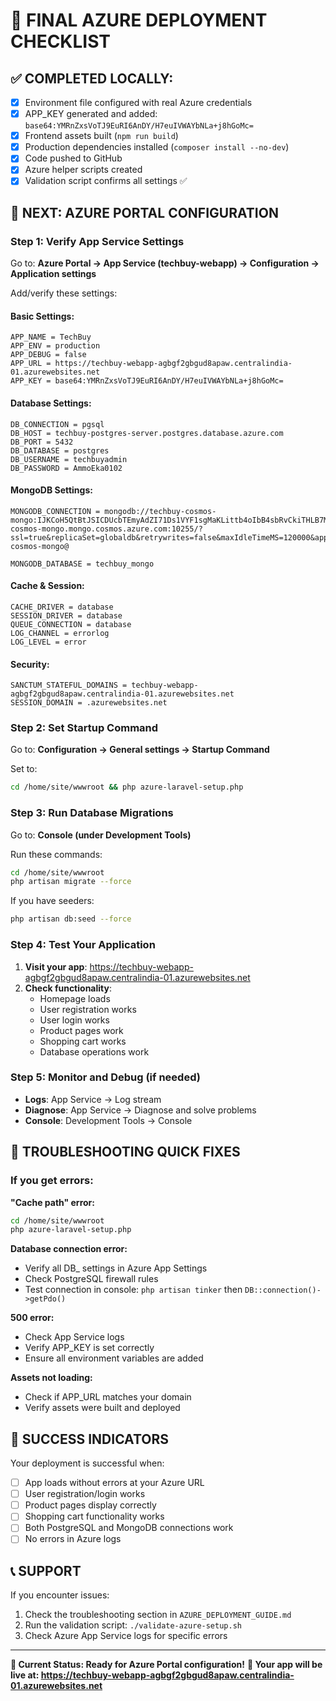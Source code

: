# 🎯 FINAL AZURE DEPLOYMENT CHECKLIST

## ✅ **COMPLETED LOCALLY:**
- [x] Environment file configured with real Azure credentials
- [x] APP_KEY generated and added: `base64:YMRnZxsVoTJ9EuRI6AnDY/H7euIVWAYbNLa+j8hGoMc=`
- [x] Frontend assets built (`npm run build`)
- [x] Production dependencies installed (`composer install --no-dev`)
- [x] Code pushed to GitHub
- [x] Azure helper scripts created
- [x] Validation script confirms all settings ✅

## 🔄 **NEXT: AZURE PORTAL CONFIGURATION**

### **Step 1: Verify App Service Settings**
Go to: **Azure Portal → App Service (techbuy-webapp) → Configuration → Application settings**

Add/verify these settings:

#### Basic Settings:
```
APP_NAME = TechBuy
APP_ENV = production
APP_DEBUG = false
APP_URL = https://techbuy-webapp-agbgf2gbgud8apaw.centralindia-01.azurewebsites.net
APP_KEY = base64:YMRnZxsVoTJ9EuRI6AnDY/H7euIVWAYbNLa+j8hGoMc=
```

#### Database Settings:
```
DB_CONNECTION = pgsql
DB_HOST = techbuy-postgres-server.postgres.database.azure.com
DB_PORT = 5432
DB_DATABASE = postgres
DB_USERNAME = techbuyadmin
DB_PASSWORD = AmmoEka0102
```

#### MongoDB Settings:
```
MONGODB_CONNECTION = mongodb://techbuy-cosmos-mongo:IJKCoH5QtBtJSICDUcbTEmyAdZI71Ds1VYF1sgMaKLittb4oIbB4sbRvCkiTHLB7MlFZNMB5OFX6ACDbIfrFVw==@techbuy-cosmos-mongo.mongo.cosmos.azure.com:10255/?ssl=true&replicaSet=globaldb&retrywrites=false&maxIdleTimeMS=120000&appName=@techbuy-cosmos-mongo@

MONGODB_DATABASE = techbuy_mongo
```

#### Cache & Session:
```
CACHE_DRIVER = database
SESSION_DRIVER = database
QUEUE_CONNECTION = database
LOG_CHANNEL = errorlog
LOG_LEVEL = error
```

#### Security:
```
SANCTUM_STATEFUL_DOMAINS = techbuy-webapp-agbgf2gbgud8apaw.centralindia-01.azurewebsites.net
SESSION_DOMAIN = .azurewebsites.net
```

### **Step 2: Set Startup Command**
Go to: **Configuration → General settings → Startup Command**

Set to:
```bash
cd /home/site/wwwroot && php azure-laravel-setup.php
```

### **Step 3: Run Database Migrations**
Go to: **Console (under Development Tools)**

Run these commands:
```bash
cd /home/site/wwwroot
php artisan migrate --force
```

If you have seeders:
```bash
php artisan db:seed --force
```

### **Step 4: Test Your Application**
1. **Visit your app**: https://techbuy-webapp-agbgf2gbgud8apaw.centralindia-01.azurewebsites.net
2. **Check functionality**:
   - Homepage loads
   - User registration works
   - User login works
   - Product pages work
   - Shopping cart works
   - Database operations work

### **Step 5: Monitor and Debug (if needed)**
- **Logs**: App Service → Log stream
- **Diagnose**: App Service → Diagnose and solve problems
- **Console**: Development Tools → Console

## 🚨 **TROUBLESHOOTING QUICK FIXES**

### If you get errors:

**"Cache path" error:**
```bash
cd /home/site/wwwroot
php azure-laravel-setup.php
```

**Database connection error:**
- Verify all DB_ settings in Azure App Settings
- Check PostgreSQL firewall rules
- Test connection in console: `php artisan tinker` then `DB::connection()->getPdo()`

**500 error:**
- Check App Service logs
- Verify APP_KEY is set correctly
- Ensure all environment variables are added

**Assets not loading:**
- Check if APP_URL matches your domain
- Verify assets were built and deployed

## 🎉 **SUCCESS INDICATORS**

Your deployment is successful when:
- [ ] App loads without errors at your Azure URL
- [ ] User registration/login works
- [ ] Product pages display correctly
- [ ] Shopping cart functionality works
- [ ] Both PostgreSQL and MongoDB connections work
- [ ] No errors in Azure logs

## 📞 **SUPPORT**

If you encounter issues:
1. Check the troubleshooting section in `AZURE_DEPLOYMENT_GUIDE.md`
2. Run the validation script: `./validate-azure-setup.sh`
3. Check Azure App Service logs for specific errors

---

**🎯 Current Status: Ready for Azure Portal configuration!**
**📍 Your app will be live at: https://techbuy-webapp-agbgf2gbgud8apaw.centralindia-01.azurewebsites.net**